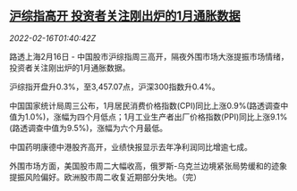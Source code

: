 <!--1644976863000-->
[沪综指高开 投资者关注刚出炉的1月通胀数据](https://cn.reuters.com/article/china-stock-market-open-0216-idCNKBS2KL041)
------

<div><i>2022-02-16T01:40:42Z</i></div><p>路透上海2月16日 - 中国股市沪综指周三高开，隔夜外围市场大涨提振市场情绪，投资者关注刚出炉的1月通胀数据。</p><p>沪综指开盘升0.3%，至3,457.07点，沪深300指数升0.4%。</p><p>中国国家统计局周三公布，1月居民消费价格指数(CPI)同比上涨0.9%(路透调查中值为1.0%)，涨幅为四个月低点；1月工业生产者出厂价格指数(PPI)同比上涨9.1%(路透调查中值为9.5%)，涨幅为六个月最低。</p><p>中国药明康德中港股齐高开，业绩快报显示去年净利润同比增逾七成。</p><p>外围市场方面，美国股市周二大幅收高，俄罗斯-乌克兰边境紧张局势缓和的迹象提振风险偏好。欧洲股市周二收复近期部分失地。（完）</p>
